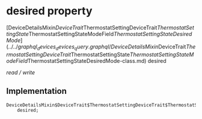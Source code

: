


# desired property






[DeviceDetailsMixin$DeviceTrait$ThermostatSettingDeviceTrait$ThermostatSettingState$ThermostatSettingStateModeField$ThermostatSettingStateDesiredMode](../../graphql_devices_devices_query.graphql/DeviceDetailsMixin$DeviceTrait$ThermostatSettingDeviceTrait$ThermostatSettingState$ThermostatSettingStateModeField$ThermostatSettingStateDesiredMode-class.md) desired
  
_read / write_






## Implementation

```dart
DeviceDetailsMixin$DeviceTrait$ThermostatSettingDeviceTrait$ThermostatSettingState$ThermostatSettingStateModeField$ThermostatSettingStateDesiredMode
    desired;


```







